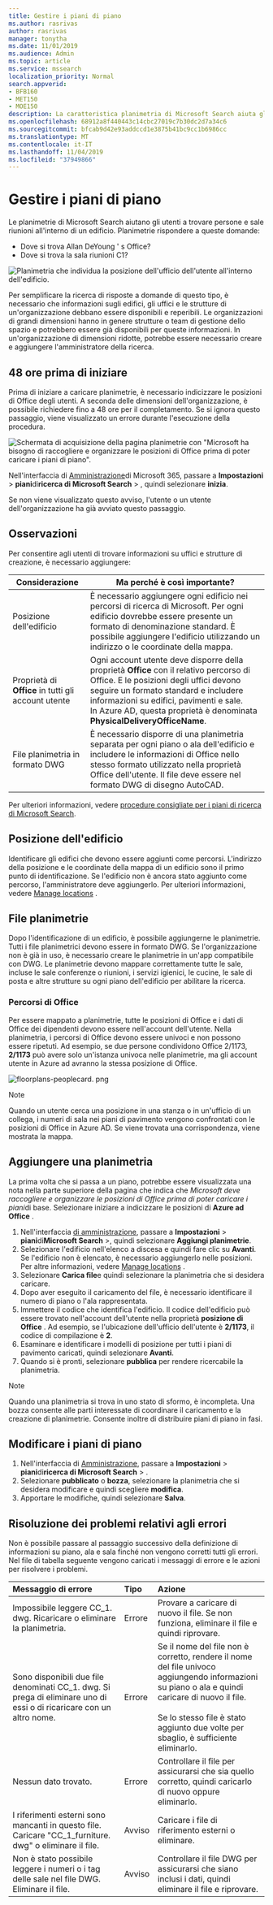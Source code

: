 ```yaml
---
title: Gestire i piani di piano
ms.author: rasrivas
author: rasrivas
manager: tonytha
ms.date: 11/01/2019
ms.audience: Admin
ms.topic: article
ms.service: mssearch
localization_priority: Normal
search.appverid:
- BFB160
- MET150
- MOE150
description: La caratteristica planimetria di Microsoft Search aiuta gli utenti a trovare persone, uffici e altre amenità all'interno di un edificio.
ms.openlocfilehash: 68912a8f440443c14cbc27019c7b30dc2d7a34c6
ms.sourcegitcommit: bfcab9d42e93addccd1e3875b41bc9cc1b6986cc
ms.translationtype: MT
ms.contentlocale: it-IT
ms.lasthandoff: 11/04/2019
ms.locfileid: "37949866"
---
```

# <a name="manage-floor-plans"></a>Gestire i piani di piano

Le planimetrie di Microsoft Search aiutano gli utenti a trovare persone e sale riunioni all'interno di un edificio. Planimetrie rispondere a queste domande:
- Dove si trova Allan DeYoung ' s Office?
- Dove si trova la sala riunioni C1?

![Planimetria che individua la posizione dell'ufficio dell'utente all'interno dell'edificio.](media/floorplans-officelocation.png)

Per semplificare la ricerca di risposte a domande di questo tipo, è necessario che informazioni sugli edifici, gli uffici e le strutture di un'organizzazione debbano essere disponibili e reperibili. Le organizzazioni di grandi dimensioni hanno in genere strutture o team di gestione dello spazio e potrebbero essere già disponibili per queste informazioni. In un'organizzazione di dimensioni ridotte, potrebbe essere necessario creare e aggiungere l'amministratore della ricerca.

## <a name="48-hours-before-you-begin"></a>48 ore prima di iniziare
Prima di iniziare a caricare planimetrie, è necessario indicizzare le posizioni di Office degli utenti. A seconda delle dimensioni dell'organizzazione, è possibile richiedere fino a 48 ore per il completamento. Se si ignora questo passaggio, viene visualizzato un errore durante l'esecuzione della procedura.

![Schermata di acquisizione della pagina planimetrie con "Microsoft ha bisogno di raccogliere e organizzare le posizioni di Office prima di poter caricare i piani di piano".](media/floorplans_hydrationstep.png)

Nell'interfaccia di [Amministrazione](https://admin.microsoft.com)di Microsoft 365, passare a **Impostazioni** > **piani**di**ricerca di Microsoft Search** > , quindi selezionare **inizia**.

Se non viene visualizzato questo avviso, l'utente o un utente dell'organizzazione ha già avviato questo passaggio.

## <a name="things-to-consider"></a>Osservazioni
Per consentire agli utenti di trovare informazioni su uffici e strutture di creazione, è necessario aggiungere:

|Considerazione     |Ma perché è così importante?  |
|---------|---------|
|Posizione dell'edificio    |    È necessario aggiungere ogni edificio nei percorsi di ricerca di Microsoft. Per ogni edificio dovrebbe essere presente un formato di denominazione standard. È possibile aggiungere l'edificio utilizzando un indirizzo o le coordinate della mappa.     |
|Proprietà di **Office** in tutti gli account utente     |    Ogni account utente deve disporre della proprietà **Office** con il relativo percorso di Office. E le posizioni degli uffici devono seguire un formato standard e includere informazioni su edifici, pavimenti e sale.   <br> In Azure AD, questa proprietà è denominata **PhysicalDeliveryOfficeName**.    |
|File planimetria in formato DWG     |   È necessario disporre di una planimetria separata per ogni piano o ala dell'edificio e includere le informazioni di Office nello stesso formato utilizzato nella proprietà Office dell'utente. Il file deve essere nel formato DWG di disegno AutoCAD. |

Per ulteriori informazioni, vedere [procedure consigliate per i piani di ricerca di Microsoft Search](floorplans-bestpractices.md).

## <a name="building-location"></a>Posizione dell'edificio

Identificare gli edifici che devono essere aggiunti come percorsi. L'indirizzo della posizione e le coordinate della mappa di un edificio sono il primo punto di identificazione. Se l'edificio non è ancora stato aggiunto come percorso, l'amministratore deve aggiungerlo. Per ulteriori informazioni, vedere [Manage locations](manage-locations.md) .

## <a name="floor-plans-files"></a>File planimetrie

Dopo l'identificazione di un edificio, è possibile aggiungerne le planimetrie. Tutti i file planimetrici devono essere in formato DWG. Se l'organizzazione non è già in uso, è necessario creare le planimetrie in un'app compatibile con DWG. Le planimetrie devono mappare correttamente tutte le sale, incluse le sale conferenze o riunioni, i servizi igienici, le cucine, le sale di posta e altre strutture su ogni piano dell'edificio per abilitare la ricerca.

### <a name="office-locations"></a>Percorsi di Office

Per essere mappato a planimetrie, tutte le posizioni di Office e i dati di Office dei dipendenti devono essere nell'account dell'utente. Nella planimetria, i percorsi di Office devono essere univoci e non possono essere ripetuti. Ad esempio, se due persone condividono Office 2/1173, **2/1173** può avere solo un'istanza univoca nelle planimetrie, ma gli account utente in Azure ad avranno la stessa posizione di Office.

![floorplans-peoplecard. png](media/floorplans-peoplecard.png)

 > [!Note] 
 > Quando un utente cerca una posizione in una stanza o in un'ufficio di un collega, i numeri di sala nei piani di pavimento vengono confrontati con le posizioni di Office in Azure AD. Se viene trovata una corrispondenza, viene mostrata la mappa.

## <a name="add-floor-plan"></a>Aggiungere una planimetria

 La prima volta che si passa a un piano, potrebbe essere visualizzata una nota nella parte superiore della pagina che indica che *Microsoft deve raccogliere e organizzare le posizioni di Office prima di poter caricare i piani*di base. Selezionare iniziare a indicizzare le posizioni di **Azure ad Office** . 

1. Nell'interfaccia [di amministrazione](https://admin.microsoft.com), passare a **Impostazioni** > **piani**di**Microsoft Search** >, quindi selezionare **Aggiungi planimetrie**.
4. Selezionare l'edificio nell'elenco a discesa e quindi fare clic su **Avanti**. Se l'edificio non è elencato, è necessario aggiungerlo nelle posizioni. Per altre informazioni, vedere [Manage locations](manage-locations.md) .
6. Selezionare **Carica file**e quindi selezionare la planimetria che si desidera caricare. 
1. Dopo aver eseguito il caricamento del file, è necessario identificare il numero di piano o l'ala rappresentata. 
7. Immettere il codice che identifica l'edificio. Il codice dell'edificio può essere trovato nell'account dell'utente nella proprietà **posizione di Office** . Ad esempio, se l'ubicazione dell'ufficio dell'utente è **2/1173**, il codice di compilazione è **2**. 
9. Esaminare e identificare i modelli di posizione per tutti i piani di pavimento caricati, quindi selezionare **Avanti**.
10. Quando si è pronti, selezionare **pubblica** per rendere ricercabile la planimetria.

> [!Note] 
> Quando una planimetria si trova in uno stato di sformo, è incompleta. Una bozza consente alle parti interessate di coordinare il caricamento e la creazione di planimetrie. Consente inoltre di distribuire piani di piano in fasi.

## <a name="edit-floor-plans"></a>Modificare i piani di piano

1. Nell'interfaccia di [Amministrazione](https://admin.microsoft.com), passare a **Impostazioni** > **piani**di**ricerca di Microsoft Search** > . 
1. Selezionare **pubblicato** o **bozza**, selezionare la planimetria che si desidera modificare e quindi scegliere **modifica**.
5. Apportare le modifiche, quindi selezionare **Salva**.

## <a name="troubleshoot-errors"></a>Risoluzione dei problemi relativi agli errori

Non è possibile passare al passaggio successivo della definizione di informazioni su piano, ala e sala finché non vengono corretti tutti gli errori. Nel file di tabella seguente vengono caricati i messaggi di errore e le azioni per risolvere i problemi.

| Messaggio di errore   | Tipo    | Azione       |
|:----------------| :--------- | :-------------- |
| Impossibile leggere CC_1. dwg. Ricaricare o eliminare la planimetria. | Errore |  Provare a caricare di nuovo il file. Se non funziona, eliminare il file e quindi riprovare. |
| Sono disponibili due file denominati CC_1. dwg. Si prega di eliminare uno di essi o di ricaricare con un altro nome.| Errore | Se il nome del file non è corretto, rendere il nome del file univoco aggiungendo informazioni su piano o ala e quindi caricare di nuovo il file. <br><br>Se lo stesso file è stato aggiunto due volte per sbaglio, è sufficiente eliminarlo. |
| Nessun dato trovato. | Errore | Controllare il file per assicurarsi che sia quello corretto, quindi caricarlo di nuovo oppure eliminarlo. |
| I riferimenti esterni sono mancanti in questo file. Caricare "CC_1_furniture. dwg" o eliminare il file. | Avviso | Caricare i file di riferimento esterni o eliminare.|
| Non è stato possibile leggere i numeri o i tag delle sale nel file DWG. Eliminare il file. | Avviso | Controllare il file DWG per assicurarsi che siano inclusi i dati, quindi eliminare il file e riprovare. |

